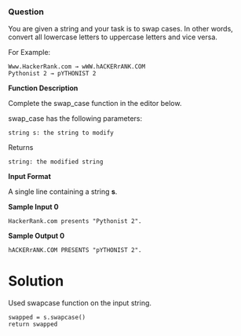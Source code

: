 ### Question

You are given a string and your task is to swap cases. In other words, convert all lowercase letters to uppercase letters and vice versa.

For Example:

	Www.HackerRank.com → wWW.hACKERrANK.COM
	Pythonist 2 → pYTHONIST 2  

**Function Description**

Complete the swap_case function in the editor below.

swap_case has the following parameters:

    string s: the string to modify

Returns

    string: the modified string

**Input Format**

A single line containing a string **s**.

**Sample Input 0**

	HackerRank.com presents "Pythonist 2".

**Sample Output 0**

	hACKERrANK.COM PRESENTS "pYTHONIST 2".





# Solution

Used swapcase function on the input string.

	swapped = s.swapcase() 
    return swapped
